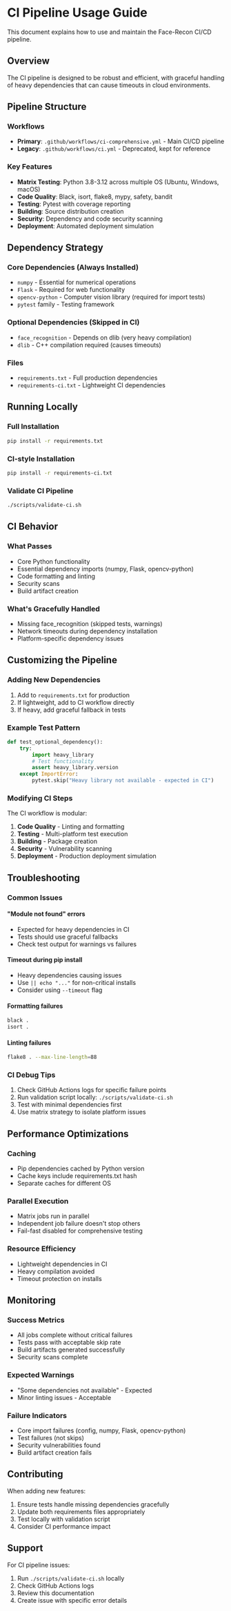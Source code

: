 # CI Pipeline Usage Guide

This document explains how to use and maintain the Face-Recon CI/CD pipeline.

## Overview

The CI pipeline is designed to be robust and efficient, with graceful handling of heavy dependencies that can cause timeouts in cloud environments.

## Pipeline Structure

### Workflows
- **Primary**: `.github/workflows/ci-comprehensive.yml` - Main CI/CD pipeline
- **Legacy**: `.github/workflows/ci.yml` - Deprecated, kept for reference

### Key Features
- **Matrix Testing**: Python 3.8-3.12 across multiple OS (Ubuntu, Windows, macOS)
- **Code Quality**: Black, isort, flake8, mypy, safety, bandit
- **Testing**: Pytest with coverage reporting
- **Building**: Source distribution creation
- **Security**: Dependency and code security scanning
- **Deployment**: Automated deployment simulation

## Dependency Strategy

### Core Dependencies (Always Installed)
- `numpy` - Essential for numerical operations
- `Flask` - Required for web functionality
- `opencv-python` - Computer vision library (required for import tests)
- `pytest` family - Testing framework

### Optional Dependencies (Skipped in CI)
- `face_recognition` - Depends on dlib (very heavy compilation)
- `dlib` - C++ compilation required (causes timeouts)

### Files
- `requirements.txt` - Full production dependencies
- `requirements-ci.txt` - Lightweight CI dependencies

## Running Locally

### Full Installation
```bash
pip install -r requirements.txt
```

### CI-style Installation
```bash
pip install -r requirements-ci.txt
```

### Validate CI Pipeline
```bash
./scripts/validate-ci.sh
```

## CI Behavior

### What Passes
- Core Python functionality
- Essential dependency imports (numpy, Flask, opencv-python)
- Code formatting and linting
- Security scans
- Build artifact creation

### What's Gracefully Handled
- Missing face_recognition (skipped tests, warnings)
- Network timeouts during dependency installation
- Platform-specific dependency issues

## Customizing the Pipeline

### Adding New Dependencies
1. Add to `requirements.txt` for production
2. If lightweight, add to CI workflow directly
3. If heavy, add graceful fallback in tests

### Example Test Pattern
```python
def test_optional_dependency():
    try:
        import heavy_library
        # Test functionality
        assert heavy_library.version
    except ImportError:
        pytest.skip("Heavy library not available - expected in CI")
```

### Modifying CI Steps
The CI workflow is modular:
1. **Code Quality** - Linting and formatting
2. **Testing** - Multi-platform test execution  
3. **Building** - Package creation
4. **Security** - Vulnerability scanning
5. **Deployment** - Production deployment simulation

## Troubleshooting

### Common Issues

#### "Module not found" errors
- Expected for heavy dependencies in CI
- Tests should use graceful fallbacks
- Check test output for warnings vs failures

#### Timeout during pip install
- Heavy dependencies causing issues
- Use `|| echo "..."` for non-critical installs
- Consider using `--timeout` flag

#### Formatting failures
```bash
black .
isort .
```

#### Linting failures
```bash
flake8 . --max-line-length=88
```

### CI Debug Tips
1. Check GitHub Actions logs for specific failure points
2. Run validation script locally: `./scripts/validate-ci.sh`
3. Test with minimal dependencies first
4. Use matrix strategy to isolate platform issues

## Performance Optimizations

### Caching
- Pip dependencies cached by Python version
- Cache keys include requirements.txt hash
- Separate caches for different OS

### Parallel Execution
- Matrix jobs run in parallel
- Independent job failure doesn't stop others
- Fail-fast disabled for comprehensive testing

### Resource Efficiency
- Lightweight dependencies in CI
- Heavy compilation avoided
- Timeout protection on installs

## Monitoring

### Success Metrics
- All jobs complete without critical failures
- Tests pass with acceptable skip rate
- Build artifacts generated successfully
- Security scans complete

### Expected Warnings
- "Some dependencies not available" - Expected
- Minor linting issues - Acceptable

### Failure Indicators
- Core import failures (config, numpy, Flask, opencv-python)
- Test failures (not skips)
- Security vulnerabilities found
- Build artifact creation fails

## Contributing

When adding new features:
1. Ensure tests handle missing dependencies gracefully
2. Update both requirements files appropriately
3. Test locally with validation script
4. Consider CI performance impact

## Support

For CI pipeline issues:
1. Run `./scripts/validate-ci.sh` locally
2. Check GitHub Actions logs
3. Review this documentation
4. Create issue with specific error details